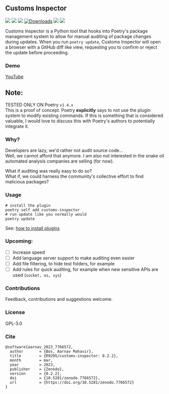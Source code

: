 ## Customs Inspector
![](https://img.shields.io/github/commit-activity/w/R9295/customs-inspector?style=flat-square)
![](https://img.shields.io/github/issues/R9295/customs-inspector?style=flat-square)
![](https://img.shields.io/pypi/v/customs-inspector?style=flat-square)
[![Downloads](https://pepy.tech/badge/customs-inspector/week)](https://pepy.tech/project/customs-inspector)
![](https://img.shields.io/pypi/format/customs-inspector?style=flat-square)
![](https://img.shields.io/badge/code%20style-black-000000.svg)

Customs Inspector is a Python tool that hooks into Poetry's package management system 
to allow for manual auditing of package changes during updates. 
When you run ``poetry update``, Customs Inspector will open a browser with a GitHub diff like view, requesting you to confirm or reject the update before proceeding.

### Demo
[YouTube](https://www.youtube.com/watch?v=OrNrUvW-7Cc)

## Note:
TESTED ONLY ON Poetry ``v1.4.x``  
This is a proof of concept. Poetry **explicitly** says to not use the plugin system to modify existing commands.
If this is something that is considered valuable, I would love to discuss this with Poetry's authors to potentially integrate it.

### Why?
Developers are lazy, we'd rather not audit source code...  
Well, we cannot afford that anymore.
I am also not interested in the snake oil automated analysis companies are selling (for now).

What if auditing was really easy to do so?  
What if, we could harness the community's collective effort to find malicious packages?

### Usage
```
# install the plugin
poetry self add customs-inspector
# run update like you normally would
poetry update
```
See: [how to install plugins](https://python-poetry.org/docs/master/plugins/#using-plugins)  

### Upcoming:
- [ ] Increase speed
- [ ] Add language server support to make auditing even easier
- [ ] Add file filtering, to hide test folders, for example
- [ ] Add rules for quick auditing, for example when new sensitive APIs are used (``socket, os, sys``)

### Contributions
Feedback, contributions and suggestions welcome.

### License
GPL-3.0

### Cite
```
@software{aarnav_2023_7766572,
  author       = {Bos, Aarnav Mahavir},
  title        = {R9295/customs-inspector: 0.2.2},
  month        = mar,
  year         = 2023,
  publisher    = {Zenodo},
  version      = {0.2.2},
  doi          = {10.5281/zenodo.7766572},
  url          = {https://doi.org/10.5281/zenodo.7766572}
}
```
